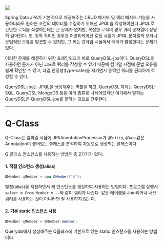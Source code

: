 
<img src="https://t1.daumcdn.net/cfile/tistory/99248E505CB2FFB018">

<br>

 Spring Data JPA가 기본적으로 제공해주는 CRUD 메서드 및 쿼리 메서드 기능을 사용하더라도 원하는 조건의 데이터를 수집하기 위해선 JPQL을 작성해야한다.JPQL로 간단한 로직을 작성하는데는 큰 문제가 없지만, 복잡한 로직의 경우 쿼리 문자열이 상당히 길어진다. 또, 정적 쿼리인 경우엔 어플리케이션 로딩 시점에 JPQL 문자열의 오타나 문법적인 오류를 발견할 수 있지만, 그 외는 런타임 시점에서 에러가 발생한다는 문제가 있다.

 이러한 문제를 해결하기 위한 프레임워크가 바로 QueryDSL-jpa이다. QueryDSL을 사용하면 문자가 아닌 코드로 쿼리를 작성할 수 있기 때문에 컴파일 시점에 문법 오류를 쉽게 확인할 수 있고, 타입 안정성(type-safe)을 지키면서 동적인 쿼리를 편리하게 작성할 수 있다.

 QueryDSL-jpa는 JPQL을 생성해주는 역할을 하고, QueryDSL 자체는 QueryDSL-SQL, QueryDSL-MongoDB 등등 여러 종류로 나뉘어있지만 여기에서 말하는 QueryDSL은 QueryDSL-jpa를 뜻하는 것으로 간주한다.

---

# Q-Class

Q-Class는 컴파일 시점에 JPAAnnotationProcessor가 `@Entity`, `@Data`같은 Annotation이 붙어있는 클래스를 분석하여 자동으로 생성되는 클래스이다.

Q 클래스 인스턴스를 사용하는 방법은 총 2가지가 있다.

#### 1. 직접 인스턴스 생성(alias)

```java
QMember qMember = new QMember("m");
```
별칭(alias)을 지정하면서 새 인스턴스를 생성하여 사용하는 방법이다. 프로그램 실행시 `select m From Member m ~~`와 같이 쿼리가 나간다. 같은 테이블을 Join하거나 서브쿼리를 사용하는 것이 아니라면 잘 사용하지 않는다.

#### 2. 기본 static 인스턴스 사용

```java
QMember qMember = QMember.member;
```

Querydsl에서 생성해주는 Q클래스에 기본으로 있는 static 인스턴스를 사용하는 방법이다.
